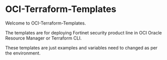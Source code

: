 # OCI-Terraform-Templates

Welcome to OCI-Terraform-Templates. 

The templates are for deploying Fortinet security product line in OCI Oracle Resource Manager or Terraform CLI.

These templates are just examples and variables need to changed as per the environment.
